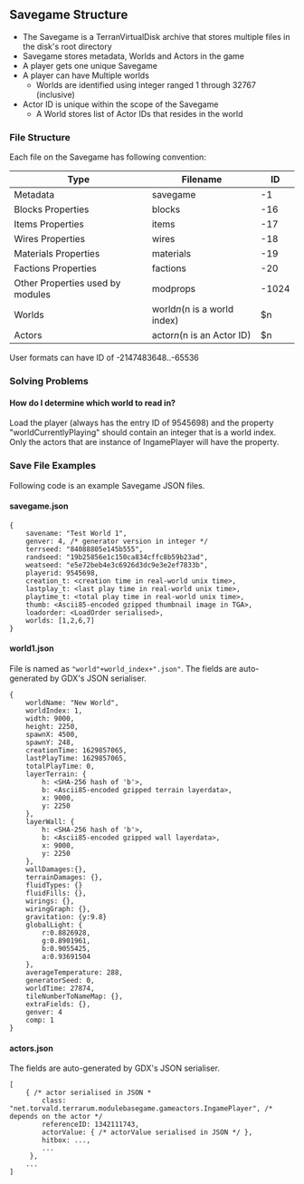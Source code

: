 ## Savegame Structure

- The Savegame is a TerranVirtualDisk archive that stores multiple files in the disk's root directory
- Savegame stores metadata, Worlds and Actors in the game
- A player gets one unique Savegame
- A player can have Multiple worlds
    - Worlds are identified using integer ranged 1 through 32767 (inclusive)
- Actor ID is unique within the scope of the Savegame
    - A World stores list of Actor IDs that resides in the world
  

### File Structure

Each file on the Savegame has following convention:

|Type|Filename|ID|
|--|--|--|
|Metadata|savegame|-1|
|Blocks Properties|blocks|-16|
|Items Properties|items|-17|
|Wires Properties|wires|-18|
|Materials Properties|materials|-19|
|Factions Properties|factions|-20|
|Other Properties used by modules|modprops|-1024|
|Worlds|world$n ($n is a world index)|$n|
|Actors|actor$n ($n is an Actor ID)|$n|

User formats can have ID of -2147483648..-65536

### Solving Problems

#### How do I determine which world to read in?

Load the player (always has the entry ID of 9545698) and the property "worldCurrentlyPlaying" should
contain an integer that is a world index. Only the actors that are instance of IngamePlayer will have
the property.


### Save File Examples

Following code is an example Savegame JSON files.

#### savegame.json
```
{
    savename: "Test World 1",
    genver: 4, /* generator version in integer */
    terrseed: "84088805e145b555",
    randseed: "19b25856e1c150ca834cffc8b59b23ad",
    weatseed: "e5e72beb4e3c6926d3dc9e3e2ef7833b",
    playerid: 9545698,
    creation_t: <creation time in real-world unix time>,
    lastplay_t: <last play time in real-world unix time>,
    playtime_t: <total play time in real-world unix time>,
    thumb: <Ascii85-encoded gzipped thumbnail image in TGA>,
    loadorder: <LoadOrder serialised>,
    worlds: [1,2,6,7]
}
```

#### world1.json

File is named as `"world"+world_index+".json"`.
The fields are auto-generated by GDX's JSON serialiser.

```
{
    worldName: "New World",
    worldIndex: 1,
    width: 9000,
    height: 2250,
    spawnX: 4500,
    spawnY: 248,
    creationTime: 1629857065,
    lastPlayTime: 1629857065,
    totalPlayTime: 0,
    layerTerrain: {
        h: <SHA-256 hash of 'b'>,
        b: <Ascii85-encoded gzipped terrain layerdata>,
        x: 9000,
        y: 2250
    },
    layerWall: {
        h: <SHA-256 hash of 'b'>,
        b: <Ascii85-encoded gzipped wall layerdata>,
        x: 9000,
        y: 2250
    },
    wallDamages:{},
    terrainDamages: {},
    fluidTypes: {}
    fluidFills: {},
    wirings: {},
    wiringGraph: {},
    gravitation: {y:9.8}
    globalLight: {
        r:0.8826928,
        g:0.8901961,
        b:0.9055425,
        a:0.93691504
    },
    averageTemperature: 288,
    generatorSeed: 0,
    worldTime: 27874,
    tileNumberToNameMap: {},
    extraFields: {},
    genver: 4
    comp: 1
}
```

#### actors.json

The fields are auto-generated by GDX's JSON serialiser.

```
[
    { /* actor serialised in JSON *
        class: "net.torvald.terrarum.modulebasegame.gameactors.IngamePlayer", /* depends on the actor */
        referenceID: 1342111743,
        actorValue: { /* actorValue serialised in JSON */ },
        hitbox: ...,
        ...
     },
    ...
]
```